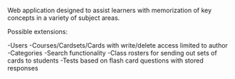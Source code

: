 Web application designed to assist learners with memorization of key concepts in a variety of subject areas.

Possible extensions:

-Users
-Courses/Cardsets/Cards with write/delete access limited to author
-Categories
-Search functionality
-Class rosters for sending out sets of cards to students
-Tests based on flash card questions with stored responses		
